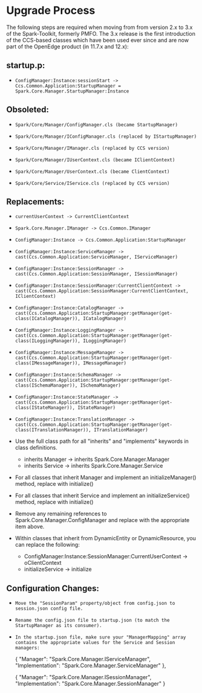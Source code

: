 # Upgrade Process #

The following steps are required when moving from from version 2.x to 3.x of the Spark-Toolkit, formerly PMFO. The 3.x release is the first introduction of the CCS-based classes which have been used ever since and are now part of the OpenEdge product (in 11.7.x and 12.x):

## startup.p: ##

-     ConfigManager:Instance:sessionStart -> Ccs.Common.Application:StartupManager = Spark.Core.Manager.StartupManager:Instance
 
## Obsoleted: ##
-     Spark/Core/Manager/ConfigManager.cls (became StartupManager)
-     Spark/Core/Manager/IConfigManager.cls (replaced by IStartupManager)
-     Spark/Core/Manager/IManager.cls (replaced by CCS version)
-     Spark/Core/Manager/IUserContext.cls (became IClientContext)
-     Spark/Core/Manager/UserContext.cls (became ClientContext)
-     Spark/Core/Service/IService.cls (replaced by CCS version)

## Replacements: ##

-     currentUserContext -> CurrentClientContext
-     Spark.Core.Manager.IManager -> Ccs.Common.IManager
-     ConfigManager:Instance -> Ccs.Common.Application:StartupManager
-     ConfigManager:Instance:ServiceManager -> cast(Ccs.Common.Application:ServiceManager, IServiceManager)
-     ConfigManager:Instance:SessionManager -> cast(Ccs.Common.Application:SessionManager, ISessionManager)
-     ConfigManager:Instance:SessionManager:CurrentClientContext -> cast(Ccs.Common.Application:SessionManager:CurrentClientContext, IClientContext)
-     ConfigManager:Instance:CatalogManager -> cast(Ccs.Common.Application:StartupManager:getManager(get-class(ICatalogManager)), ICatalogManager)
-     ConfigManager:Instance:LoggingManager -> cast(Ccs.Common.Application:StartupManager:getManager(get-class(ILoggingManager)), ILoggingManager)
-     ConfigManager:Instance:MessageManager -> cast(Ccs.Common.Application:StartupManager:getManager(get-class(IMessageManager)), IMessageManager)
-     ConfigManager:Instance:SchemaManager -> cast(Ccs.Common.Application:StartupManager:getManager(get-class(ISchemaManager)), ISchemaManager)
-     ConfigManager:Instance:StateManager -> cast(Ccs.Common.Application:StartupManager:getManager(get-class(IStateManager)), IStateManager)
-     ConfigManager:Instance:TranslationManager -> cast(Ccs.Common.Application:StartupManager:getManager(get-class(ITranslationManager)), ITranslationManager)

- Use the full class path for all "inherits" and "implements" keywords in class definitions.
	- inherits Manager -> inherits Spark.Core.Manager.Manager
	- inherits Service -> inherits Spark.Core.Manager.Service

- For all classes that inherit Manager and implement an initializeManager() method, replace with initialize()
- For all classes that inherit Service and implement an initializeService() method, replace with initialize()
- Remove any remaining references to Spark.Core.Manager.ConfigManager and replace with the appropriate item above.
 
- Within classes that inherit from DynamicEntity or DynamicResource, you can replace the following:
	- ConfigManager:Instance:SessionManager:CurrentUserContext -> oClientContext
	- initializeService -> initialize

## Configuration Changes: ##

-     Move the "SessionParam" property/object from config.json to session.json config file.
-     Rename the config.json file to startup.json (to match the StartupManager as its consumer).
-     In the startup.json file, make sure your "ManagerMapping" array contains the appropriate values for the Service and Session managers:

    {
    "Manager": "Spark.Core.Manager.IServiceManager",
    "Implementation": "Spark.Core.Manager.ServiceManager"
    },

	{
    "Manager": "Spark.Core.Manager.ISessionManager",
    "Implementation": "Spark.Core.Manager.SessionManager"
    }
    